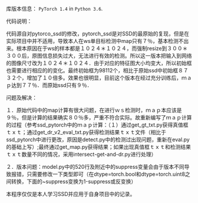 库版本信息： `PyTorch 1.4` in `Python 3.6`.

代码说明：

代码源自对pytorco_ssd的修改，pytorch_ssd是对SSD的最原始的复现，但是在实际项目中并不适用，导致本人在ws单目标检测中map只有７％，基本检测不出来。根本原因在于ws的样本都是１０２４＊１０２４，而强制resize到３００＊３００后，原图信息损失过大，无法进行有效的检测。所以这一版本把输入到网络的图像尺寸改为１０２４＊１０２４．由于对应的特征图大小均变大，所以初始框也需要进行相应的的变化。最终初始框为98112个，相比于原始ssd中初始框８７３２个，增加了１０倍多。效果也很明显，目前这个版本在经过充分训练后，ｍａｐ达到７７％．而原始ssd只有９％．

问题及解决：

１．原始代码中的map计算有很大问题，在进行ｗｓ检测时，ｍａｐ本应该是９％，但是计算的结果确实８０％多，严重不符合实际。故重新编写了ｍａｐ计算的过程（参考ssd_pytorch中的ｍａｐ计算：（１）通过get_gt_txt.py获得真值框ｔｘｔ；通过get_dr_v2_eval_txt.py获得检测结果ｔｘｔ文件（相比于ssd_pytorch中进行更改，原因是detect.py中的检测过出现问题，重新在eval.py的基础上写）;最终通过get_map.py获得结果；如果出现真值框ｔｘｔ和检测结果ｔｘｔ数量不同的情况，采用intersect-get-and-dr.py进行处理）

２．版本问题：model.py中的520行及附近中的suppress变量会由于版本不同导致报错，只需要修改一下类型即可（在dtype=torch.bool和dtype=torch.uint8之间转换，下面的~suppress变换为1-suppress或反变换）

本程序仅仅是本人学习SSD并应用于自身项目中的记录。
